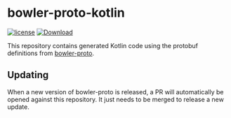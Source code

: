 # bowler-proto-kotlin

[![license](https://img.shields.io/github/license/commonwealthrobotics/bowler-proto-kotlin)](https://github.com/CommonWealthRobotics/bowler-proto-kotlin/blob/master/LICENSE)
[![Download](https://api.bintray.com/packages/commonwealthrobotics/maven-artifacts/bowler-proto-kotlin/images/download.svg)](https://bintray.com/commonwealthrobotics/maven-artifacts/bowler-proto-kotlin/_latestVersion)

This repository contains generated Kotlin code using the protobuf definitions from [bowler-proto](https://github.com/CommonWealthRobotics/bowler-proto).

## Updating

When a new version of bowler-proto is released, a PR will automatically be opened against this repository. It just needs to be merged to release a new update.
